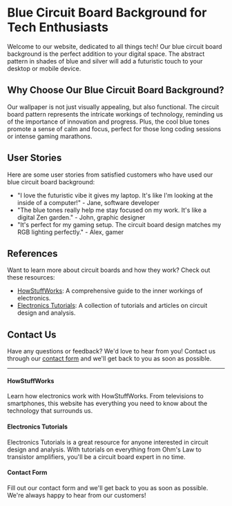 <!--font:Roboto-->

# Blue Circuit Board Background for Tech Enthusiasts

Welcome to our website, dedicated to all things tech! Our blue circuit board background is the perfect addition to your digital space. The abstract pattern in shades of blue and silver will add a futuristic touch to your desktop or mobile device.

## Why Choose Our Blue Circuit Board Background?

Our wallpaper is not just visually appealing, but also functional. The circuit board pattern represents the intricate workings of technology, reminding us of the importance of innovation and progress. Plus, the cool blue tones promote a sense of calm and focus, perfect for those long coding sessions or intense gaming marathons.

## User Stories

Here are some user stories from satisfied customers who have used our blue circuit board background:

- "I love the futuristic vibe it gives my laptop. It's like I'm looking at the inside of a computer!" - Jane, software developer
- "The blue tones really help me stay focused on my work. It's like a digital Zen garden." - John, graphic designer
- "It's perfect for my gaming setup. The circuit board design matches my RGB lighting perfectly." - Alex, gamer

## References

Want to learn more about circuit boards and how they work? Check out these resources:

- [HowStuffWorks](#howstuffworks): A comprehensive guide to the inner workings of electronics.
- [Electronics Tutorials](#electronics-tutorials): A collection of tutorials and articles on circuit design and analysis.

## Contact Us

Have any questions or feedback? We'd love to hear from you! Contact us through our [contact form](#contact-form) and we'll get back to you as soon as possible.

---
#### HowStuffWorks

Learn how electronics work with HowStuffWorks. From televisions to smartphones, this website has everything you need to know about the technology that surrounds us.

#### Electronics Tutorials

Electronics Tutorials is a great resource for anyone interested in circuit design and analysis. With tutorials on everything from Ohm's Law to transistor amplifiers, you'll be a circuit board expert in no time.

#### Contact Form

Fill out our contact form and we'll get back to you as soon as possible. We're always happy to hear from our customers!

<!--

Write me content for website with wallpaper which alt text is:

"An abstract circuit board pattern in shades of blue and silver"

The name/title of the page should not be 1:1 copy of the alt text but rather a real content of the website which is using this wallpaper.

- Use markdown format 
- Start with heading
- Heading should be short and concise
- The content should look like a real website 
- The website should not be about the wallpaper, wallpaper is just a related background
- Heading should be contain work "wallpaper" or "background"
- Include real sections like references, contact, user stories, etc. use things relevant to the page purpose.
- Feel free to use structure like headings, bullets, numbering, blockquotes, paragraphs, horizontal lines, etc.
- You can use formatting like bold or _italic_
- You can include UTF-8 emojis
- Links should be only #hash anchors (and you can refer to the document itself)
- Do not include images


---


# Blue Circuit Board Background for Tech Enthusiasts

Welcome to our website, dedicated to all things tech! Our blue circuit board background is the perfect addition to your digital space. The abstract pattern in shades of blue and silver will add a futuristic touch to your desktop or mobile device.

## Why Choose Our Blue Circuit Board Background?

Our wallpaper is not just visually appealing, but also functional. The circuit board pattern represents the intricate workings of technology, reminding us of the importance of innovation and progress. Plus, the cool blue tones promote a sense of calm and focus, perfect for those long coding sessions or intense gaming marathons.

## User Stories

Here are some user stories from satisfied customers who have used our blue circuit board background:

- "I love the futuristic vibe it gives my laptop. It's like I'm looking at the inside of a computer!" - Jane, software developer
- "The blue tones really help me stay focused on my work. It's like a digital Zen garden." - John, graphic designer
- "It's perfect for my gaming setup. The circuit board design matches my RGB lighting perfectly." - Alex, gamer

## References

Want to learn more about circuit boards and how they work? Check out these resources:

- [HowStuffWorks](#howstuffworks): A comprehensive guide to the inner workings of electronics.
- [Electronics Tutorials](#electronics-tutorials): A collection of tutorials and articles on circuit design and analysis.

## Contact Us

Have any questions or feedback? We'd love to hear from you! Contact us through our [contact form](#contact-form) and we'll get back to you as soon as possible.

---
#### HowStuffWorks

Learn how electronics work with HowStuffWorks. From televisions to smartphones, this website has everything you need to know about the technology that surrounds us.

#### Electronics Tutorials

Electronics Tutorials is a great resource for anyone interested in circuit design and analysis. With tutorials on everything from Ohm's Law to transistor amplifiers, you'll be a circuit board expert in no time.

#### Contact Form

Fill out our contact form and we'll get back to you as soon as possible. We're always happy to hear from our customers!

-->
